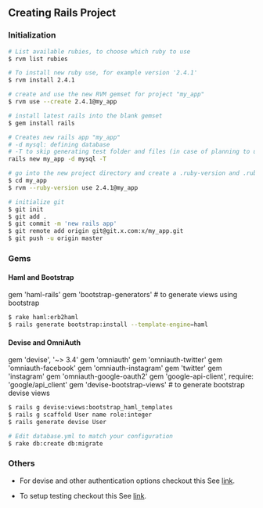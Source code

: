 ## Creating Rails Project

### Initialization

```sh
# List available rubies, to choose which ruby to use
$ rvm list rubies

# To install new ruby use, for example version '2.4.1'
$ rvm install 2.4.1

# create and use the new RVM gemset for project "my_app"
$ rvm use --create 2.4.1@my_app

# install latest rails into the blank gemset
$ gem install rails

# Creates new rails app "my_app"
# -d mysql: defining database
# -T to skip generating test folder and files (in case of planning to use rspec)
rails new my_app -d mysql -T

# go into the new project directory and create a .ruby-version and .ruby-gemset for the project
$ cd my_app
$ rvm --ruby-version use 2.4.1@my_app

# initialize git
$ git init
$ git add .
$ git commit -m 'new rails app'
$ git remote add origin git@git.x.com:x/my_app.git
$ git push -u origin master
```

### Gems

#### Haml and Bootstrap

gem 'haml-rails'
gem 'bootstrap-generators' # to generate views using bootstrap

```sh
$ rake haml:erb2haml
$ rails generate bootstrap:install --template-engine=haml
```
#### Devise and OmniAuth

gem 'devise', '~> 3.4'
gem 'omniauth'
gem 'omniauth-twitter'
gem 'omniauth-facebook'
gem 'omniauth-instagram'
gem 'twitter'
gem 'instagram'
gem 'omniauth-google-oauth2'
gem 'google-api-client', require: 'google/api_client'
gem 'devise-bootstrap-views' # to generate bootstrap devise views

```sh
$ rails g devise:views:bootstrap_haml_templates
$ rails g scaffold User name role:integer
$ rails generate devise User

# Edit database.yml to match your configuration
$ rake db:create db:migrate
```

### Others

- For devise and other authentication options checkout this See [link](http://willschenk.com/setting-up-devise-with-twitter-and-facebook-and-other-omniauth-schemes-without-email-addresses/).

- To setup testing checkout this See [link](http://willschenk.com/setting-up-testing/).